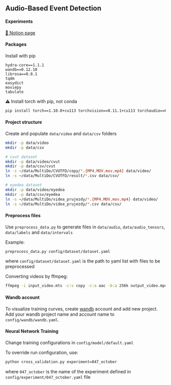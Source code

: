 ## Audio-Based Event Detection

#### Experiments

[📖 Notion page](https://www.notion.so/yermandy/Audio-Based-Event-Detection-840a4b52f9a04aaf9f017610c4a7c91e)

#### Packages

Install with pip
``` 
hydra-core==1.1.1
wandb==0.12.10
librosa==0.8.1
tqdm
easydict
moviepy
tabulate
```

:warning: Install torch with pip, not conda

``` bash
pip install torch==1.10.0+cu113 torchvision==0.11.1+cu113 torchaudio==0.10.0+cu113 -f https://download.pytorch.org/whl/cu113/torch_stable.html
```


#### Project structure

Create and populate `data/video` and `data/csv` folders
``` bash
mkdir -p data/video
mkdir -p data/csv

# cvut dataset
mkdir -p data/video/cvut
mkdir -p data/csv/cvut
ln -s ~/data/MultiDo/CVUTFD/copy/*.{MP4,MOV,mov,mp4} data/video/
ln -s ~/data/MultiDo/CVUTFD/result/*.csv data/csv/

# eyedea dataset
mkdir -p data/video/eyedea
mkdir -p data/csv/eyedea
ln -s ~/data/MultiDo/videa_prujezdy/*.{MP4,MOV,mov,mp4} data/video/
ln -s ~/data/MultiDo/videa_prujezdy/*.csv data/csv/
```

#### Preprocess files

Use `preprocess_data.py` to generate files in `data/audio`, `data/audio_tensors`, `data/labels` and `data/intervals` 

Example:

``` bash
preprocess_data.py config/dataset/dataset.yaml
```

where `config/dataset/dataset.yaml` is the path to yaml list with files to be preprocessed

Converting videos by ffmpeg:
``` bash
ffmpeg -i input_video.mts -c:v copy -c:a aac -b:a 256k output_video.mp4
```


#### Wandb account

To visualize training curves, create [wandb](https://wandb.ai/) account and add new project. Add your wandb project name and account name to `config/wandb/wandb.yaml`.

#### Neural Network Training

Change training configurations in `config/model/default.yaml`

To override run configuration, use:
``` bash
python cross_validation.py experiment=047_october
```

where `047_october` is the name of the experiment defined in `config/experiment/047_october.yaml` file

